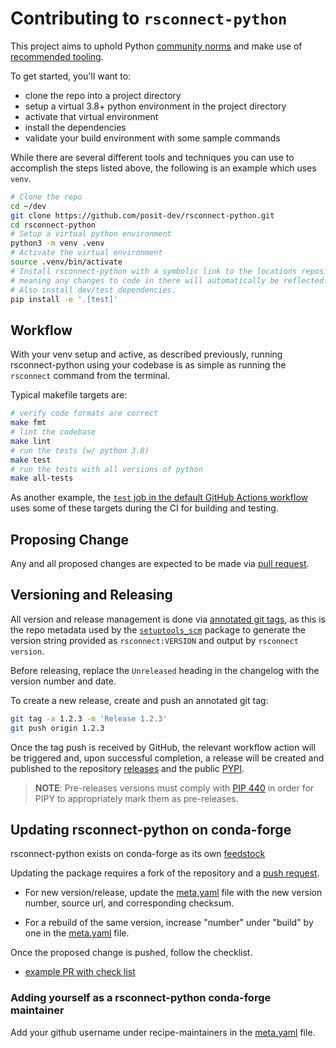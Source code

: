 # Contributing to `rsconnect-python`

This project aims to uphold Python [community norms](https://www.python.org/psf/conduct/) and make use of [recommended
tooling](https://packaging.python.org/guides/tool-recommendations/).

To get started, you'll want to:
- clone the repo into a project directory
- setup a virtual 3.8+ python environment in the project directory
- activate that virtual environment
- install the dependencies
- validate your build environment with some sample commands

While there are several different tools and techniques you can use to accomplish the
steps listed above, the following is an example which uses `venv`.

```bash
# Clone the repo
cd ~/dev
git clone https://github.com/posit-dev/rsconnect-python.git
cd rsconnect-python
# Setup a virtual python environment
python3 -m venv .venv
# Activate the virtual environment
source .venv/bin/activate
# Install rsconnect-python with a symbolic link to the locations repository,
# meaning any changes to code in there will automatically be reflected.
# Also install dev/test dependencies.
pip install -e '.[test]'
```

## Workflow

With your venv setup and active, as described previously, running rsconnect-python using your codebase is as simple as running the `rsconnect` command from the terminal.

Typical makefile targets are:

```bash
# verify code formats are correct
make fmt
# lint the codebase
make lint
# run the tests (w/ python 3.8)
make test
# run the tests with all versions of python
make all-tests
```

As another example, the [`test` job in the default GitHub Actions workflow](.github/workflows/main.yml)
uses some of these targets during the CI for building and testing.

## Proposing Change

Any and all proposed changes are expected to be made via [pull
request](https://help.github.com/en/github/collaborating-with-issues-and-pull-requests/about-pull-requests).

## Versioning and Releasing

All version and release management is done via [annotated git tags](https://git-scm.com/docs/git-tag), as this is the
repo metadata used by the [`setuptools_scm`](https://github.com/pypa/setuptools_scm) package to generate the version
string provided as `rsconnect:VERSION` and output by `rsconnect version`.

Before releasing, replace the `Unreleased` heading in the changelog
with the version number and date.

To create a new release, create and push an annotated git tag:

```bash
git tag -a 1.2.3 -m 'Release 1.2.3'
git push origin 1.2.3
```

Once the tag push is received by GitHub, the relevant workflow action will be triggered and, upon successful completion,
a release will be created and published to the repository
[releases](https://github.com/posit-dev/rsconnect-python/releases) and the public
[PYPI](https://pypi.org/project/rsconnect-python/#history).

> **NOTE**: Pre-releases versions must comply with [PIP 440](https://www.python.org/dev/peps/pep-0440/) in order for
> PIPY to appropriately mark them as pre-releases.

## Updating rsconnect-python on conda-forge

rsconnect-python exists on conda-forge as its own [feedstock](https://github.com/conda-forge/rsconnect-python-feedstock)

Updating the package requires a fork of the repository and a [push request](https://github.com/conda-forge/rsconnect-python-feedstock#updating-rsconnect-python-feedstock).

- For new version/release, update the [meta.yaml](https://github.com/conda-forge/rsconnect-python-feedstock/blob/master/recipe/meta.yaml) file with the new version number, source url, and corresponding checksum.

- For a rebuild of the same version, increase "number" under "build" by one in the [meta.yaml](https://github.com/conda-forge/rsconnect-python-feedstock/blob/master/recipe/meta.yaml) file.

Once the proposed change is pushed, follow the checklist.
- [example PR with check list](https://github.com/conda-forge/rsconnect-python-feedstock/pull/1)

### Adding yourself as a rsconnect-python conda-forge maintainer

Add your github username under recipe-maintainers in the [meta.yaml](https://github.com/conda-forge/rsconnect-python-feedstock/blob/master/recipe/meta.yaml) file.
